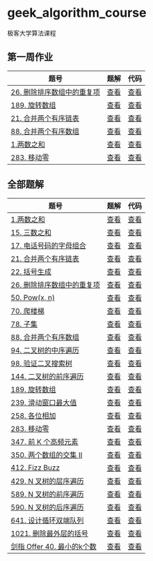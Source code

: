 # geek_algorithm_course
极客大学算法课程

## 第一周作业

题号 | 题解 | 代码
-- | -- | --
[26. 删除排序数组中的重复项](https://leetcode-cn.com/problems/remove-duplicates-from-sorted-array/) | [查看](./page/26.md) | [查看](./source/26.js)
[189. 旋转数组](https://leetcode-cn.com/problems/rotate-array/) | [查看](./page/189.md) | [查看](./source/189.js)
[21. 合并两个有序链表](https://leetcode-cn.com/problems/merge-two-sorted-lists/) | [查看](./page/21.md) | [查看](./source/21.js)
[88. 合并两个有序数组](https://leetcode-cn.com/problems/merge-sorted-array/) | [查看](./page/88.md) | [查看](./source/88.js)
[1.两数之和](https://leetcode-cn.com/problems/two-sum/) | [查看](./page/1.md) | [查看](./source/1.js)
[283. 移动零](https://leetcode-cn.com/problems/two-sum/) | [查看](./page/283.md) | [查看](./source/283.js)



## 全部题解

题号 | 题解 | 代码
-- | -- | --
[1.两数之和](https://leetcode-cn.com/problems/two-sum/) | [查看](./page/1.md) | [查看](./source/1.js)
[15. 三数之和](https://leetcode-cn.com/problems/3sum/) | [查看](./page/15.md) | [查看](./source/15.js)
[17. 电话号码的字母组合](https://leetcode-cn.com/problems/letter-combinations-of-a-phone-number/) | [查看](./page/17.md) | [查看](./source/17.js)
[21. 合并两个有序链表](https://leetcode-cn.com/problems/merge-two-sorted-lists/) | [查看](./page/21.md) | [查看](./source/21.js)
[22. 括号生成](https://leetcode-cn.com/problems/generate-parentheses/) | [查看](./page/22.md) | [查看](./source/22.js)
[26. 删除排序数组中的重复项](https://leetcode-cn.com/problems/remove-duplicates-from-sorted-array/) | [查看](./page/26.md) | [查看](./source/26.js)
[50. Pow(x, n)](https://leetcode-cn.com/problems/powx-n/) | [查看](./page/50.md) | [查看](./source/50.js)
[70. 爬楼梯](https://leetcode-cn.com/problems/climbing-stairs/) | [查看](./page/70.md) | [查看](./source/70.js)
[78. 子集](https://leetcode-cn.com/problems/subsets/) | [查看](./page/78.md) | [查看](./source/78.js)
[88. 合并两个有序数组](https://leetcode-cn.com/problems/merge-sorted-array/) | [查看](./page/88.md) | [查看](./source/88.js)
[94. 二叉树的中序遍历](https://leetcode-cn.com/problems/binary-tree-inorder-traversal/) | [查看](./page/94.md) | [查看](./source/94.js)
[98. 验证二叉搜索树](https://leetcode-cn.com/problems/validate-binary-search-tree/) | [查看](./page/98.md) | [查看](./source/98.js)
[144. 二叉树的前序遍历](https://leetcode-cn.com/problems/binary-tree-preorder-traversal/) | [查看](./page/144.md) | [查看](./source/144.js)
[189. 旋转数组](https://leetcode-cn.com/problems/rotate-array/) | [查看](./page/189.md) | [查看](./source/189.js)
[239. 滑动窗口最大值](https://leetcode-cn.com/problems/sliding-window-maximum/) | [查看](./page/239.md) | [查看](./source/239.js)
[258. 各位相加](https://leetcode-cn.com/problems/add-digits/) | [查看](./page/258.md) | [查看](./source/258.js)
[283. 移动零](https://leetcode-cn.com/problems/two-sum/) | [查看](./page/283.md) | [查看](./source/283.js)
[347. 前 K 个高频元素](https://leetcode-cn.com/problems/top-k-frequent-elements/) | [查看](./page/347.md) | [查看](./source/347.js)
[350. 两个数组的交集 II](https://leetcode-cn.com/problems/intersection-of-two-arrays-ii/) | [查看](./page/350.md) | [查看](./source/350.js)
[412. Fizz Buzz](https://leetcode-cn.com/problems/fizz-buzz/) | [查看](./page/412.md) | [查看](./source/412.js)
[429. N 叉树的层序遍历](https://leetcode-cn.com/problems/n-ary-tree-level-order-traversal/) | [查看](./page/429.md) | [查看](./source/429.js)
[589. N 叉树的前序遍历](https://leetcode-cn.com/problems/n-ary-tree-preorder-traversal/) | [查看](./page/589.md) | [查看](./source/589.js)
[590. N 叉树的后序遍历](https://leetcode-cn.com/problems/n-ary-tree-postorder-traversal/) | [查看](./page/590.md) | [查看](./source/590.js)
[641. 设计循环双端队列](https://leetcode-cn.com/problems/design-circular-deque/) | [查看](./page/641.md) | [查看](./source/641.js)
[1021. 删除最外层的括号](https://leetcode-cn.com/problems/remove-outermost-parentheses/) | [查看](./page/1021.md) | [查看](./source/1021.js)
[剑指 Offer 40. 最小的k个数](https://leetcode-cn.com/problems/zui-xiao-de-kge-shu-lcof/) | [查看](./page/剑指offer-40.md) | [查看](./source/剑指offer-40.js)



